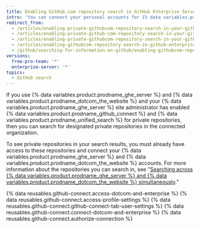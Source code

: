 ```yaml
---
title: Enabling GitHub.com repository search in GitHub Enterprise Server
intro: 'You can connect your personal accounts for {% data variables.product.prodname_dotcom_the_website %} and {% data variables.product.prodname_ghe_server %} to search for content in certain private {% data variables.product.prodname_dotcom_the_website %} repositories from {% data variables.product.prodname_ghe_server %}.'
redirect_from:
  - /articles/enabling-private-githubcom-repository-search-in-your-github-enterprise-account/
  - /articles/enabling-private-github-com-repository-search-in-your-github-enterprise-server-account/
  - /articles/enabling-private-githubcom-repository-search-in-your-github-enterprise-server-account/
  - /articles/enabling-githubcom-repository-search-in-github-enterprise-server
  - /github/searching-for-information-on-github/enabling-githubcom-repository-search-in-github-enterprise-server
versions:
  free-pro-team: '*'
  enterprise-server: '*'
topics:
  - GitHub search
---
```

If you use {% data variables.product.prodname_ghe_server %} and {% data variables.product.prodname_dotcom_the_website %} and your {% data variables.product.prodname_ghe_server %} site administrator has enabled {% data variables.product.prodname_github_connect %} and {% data variables.product.prodname_unified_search %} for private repositories, then you can search for designated private repositories in the connected organization.

To see private repositories in your search results, you must already have access to these repositories and connect your {% data variables.product.prodname_ghe_server %} and {% data variables.product.prodname_dotcom_the_website %} accounts. For more information about the repositories you can search in, see "[Searching across {% data variables.product.prodname_ghe_server %} and {% data variables.product.prodname_dotcom_the_website %} simultaneously](/articles/about-searching-on-github/#searching-across-github-enterprise-and-githubcom-simultaneously)."

{% data reusables.github-connect.access-dotcom-and-enterprise %}
{% data reusables.github-connect.access-profile-settings %}
{% data reusables.github-connect.github-connect-tab-user-settings %}
{% data reusables.github-connect.connect-dotcom-and-enterprise %}
{% data reusables.github-connect.authorize-connection %}
